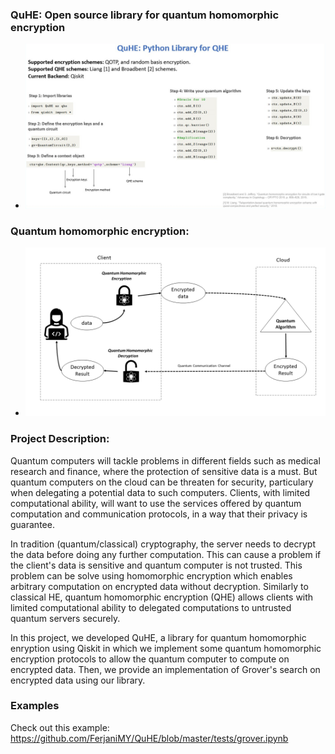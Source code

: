 ### QuHE: Open source library for quantum homomorphic encryption
- ![image](./img/QuHE.png)


### Quantum homomorphic encryption:

- ![image](./img/QFHE.png)


### Project Description: 

Quantum computers will tackle problems in different fields such as medical research and finance, where the protection of sensitive data is a must. But quantum computers on the cloud can be threaten for security, particulary when delegating a potential data to such computers. Clients, with limited computational ability, will want to use the services offered by quantum computation and communication protocols, in a way that their privacy is guarantee.

In tradition (quantum/classical) cryptography, the server needs to decrypt the data before doing any further computation. This can cause a problem if the client's data is sensitive and quantum computer is not trusted. This problem can be solve using homomorphic encryption which enables arbitrary computation on encrypted data without decryption.  Similarly to classical HE, quantum homomorphic encryption (QHE) allows clients with limited computational ability to delegated computations to untrusted quantum servers securely.

In this project, we developed QuHE, a library for quantum homomorphic enryption using Qiskit in which we implement some quantum homomorphic encryption protocols to allow the quantum computer to compute on encrypted data. Then, we provide an implementation of Grover's search on encrypted data using our library.




### Examples
Check out this example: https://github.com/FerjaniMY/QuHE/blob/master/tests/grover.ipynb

